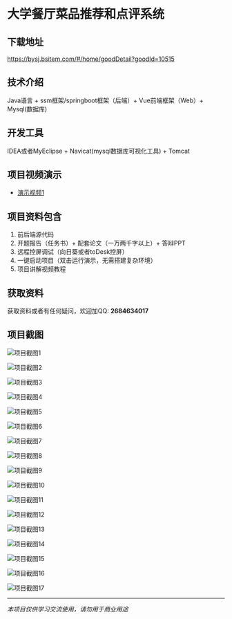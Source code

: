 # 大学餐厅菜品推荐和点评系统

## 下载地址
https://bysj.bsitem.com/#/home/goodDetail?goodId=10515

## 技术介绍
Java语言 + ssm框架/springboot框架（后端）+ Vue前端框架（Web）+ Mysql(数据库)

## 开发工具
IDEA或者MyEclipse + Navicat(mysql数据库可视化工具) + Tomcat

## 项目视频演示
- [演示视频1](https://graduation-images.oss-cn-beijing.aliyuncs.com/videos/828%E5%A5%97ssm%E5%BD%95%E5%83%8F/10515_ssm359%E5%A4%A7%E5%AD%A6%E9%A4%90%E5%8E%85%E8%8F%9C%E5%93%81%E6%8E%A8%E8%8D%90%E5%92%8C%E7%82%B9%E8%AF%84%E7%B3%BB%E7%BB%9F%2Bvue%E5%BD%95%E5%83%8F.mp4)

## 项目资料包含
1. 前后端源代码
2. 开题报告（任务书）+ 配套论文（一万两千字以上）+ 答辩PPT
3. 远程控屏调试（向日葵或者toDesk控屏）
4. 一键启动项目（双击运行演示，无需搭建复杂环境）
5. 项目讲解视频教程

## 获取资料
获取资料或者有任何疑问，欢迎加QQ: **2684634017**

## 项目截图
![项目截图1](https://graduation-images.oss-cn-beijing.aliyuncs.com/图片/10515/毕设论坛项目主图.jpg)

![项目截图2](https://graduation-images.oss-cn-beijing.aliyuncs.com/图片/10515/1.png)

![项目截图3](https://graduation-images.oss-cn-beijing.aliyuncs.com/图片/10515/2.png)

![项目截图4](https://graduation-images.oss-cn-beijing.aliyuncs.com/图片/10515/3.png)

![项目截图5](https://graduation-images.oss-cn-beijing.aliyuncs.com/图片/10515/4.png)

![项目截图6](https://graduation-images.oss-cn-beijing.aliyuncs.com/图片/10515/5.png)

![项目截图7](https://graduation-images.oss-cn-beijing.aliyuncs.com/图片/10515/6.png)

![项目截图8](https://graduation-images.oss-cn-beijing.aliyuncs.com/图片/10515/7.png)

![项目截图9](https://graduation-images.oss-cn-beijing.aliyuncs.com/图片/10515/8.png)

![项目截图10](https://graduation-images.oss-cn-beijing.aliyuncs.com/图片/10515/9.png)

![项目截图11](https://graduation-images.oss-cn-beijing.aliyuncs.com/图片/10515/10.png)

![项目截图12](https://graduation-images.oss-cn-beijing.aliyuncs.com/图片/10515/11.png)

![项目截图13](https://graduation-images.oss-cn-beijing.aliyuncs.com/图片/10515/12.png)

![项目截图14](https://graduation-images.oss-cn-beijing.aliyuncs.com/图片/10515/13.png)

![项目截图15](https://graduation-images.oss-cn-beijing.aliyuncs.com/图片/10515/14.png)

![项目截图16](https://graduation-images.oss-cn-beijing.aliyuncs.com/图片/10515/15.png)

![项目截图17](https://graduation-images.oss-cn-beijing.aliyuncs.com/图片/10515/16.png)

---
*本项目仅供学习交流使用，请勿用于商业用途*

